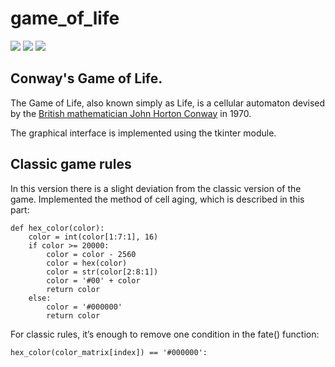 # game_of_life

![](https://img.shields.io/github/languages/top/froOst23/game_of_life.svg)
![](https://img.shields.io/github/last-commit/froOst23/game_of_life.svg)
![](https://img.shields.io/github/repo-size/froOst23/game_of_life.svg)

## Conway's Game of Life.

The Game of Life, also known simply as Life, is a cellular automaton devised by the [British mathematician John Horton Conway](https://en.wikipedia.org/wiki/John_Horton_Conway) in 1970.

The graphical interface is implemented using the tkinter module.

## Classic game rules

In this version there is a slight deviation from the classic version of the game. Implemented the method of cell aging, which is described in this part:

```
def hex_color(color):
    color = int(color[1:7:1], 16)
    if color >= 20000:
        color = color - 2560
        color = hex(color)
        color = str(color[2:8:1])
        color = '#00' + color
        return color
    else:
        color = '#000000'
        return color
```

For classic rules, it’s enough to remove one condition in the fate() function:

```
hex_color(color_matrix[index]) == '#000000':
```
